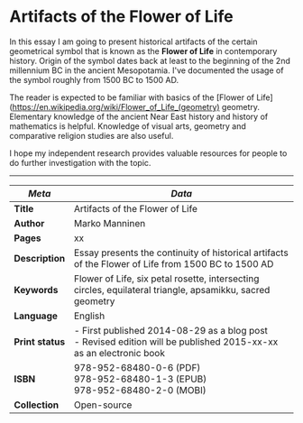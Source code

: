 Artifacts of the Flower of Life
=======

In this essay I am going to present historical artifacts of the certain geometrical symbol that is known as the **Flower of Life** in contemporary history. Origin of the symbol dates back at least to the beginning of the 2nd millennium BC in the ancient Mesopotamia. I've documented the usage of the symbol roughly from 1500 BC to 1500 AD.

The reader is expected to be familiar with basics of the [Flower of Life](https://en.wikipedia.org/wiki/Flower_of_Life_(geometry) geometry. Elementary knowledge of the ancient Near East history and history of mathematics is helpful. Knowledge of visual arts, geometry and comparative religion studies are also useful.

I hope my independent research provides valuable resources for people to do further investigation with the topic.

---

| *Meta* | *Data* |
| -- | -- |
| **Title** | Artifacts of the Flower of Life |
| **Author** | Marko Manninen |
| **Pages** | xx |
| **Description** | Essay presents the continuity of historical artifacts of the Flower of Life from 1500 BC to 1500 AD |
| **Keywords** | Flower of Life, six petal rosette, intersecting circles, equilateral triangle, apsamikku, sacred geometry |
| **Language** | English |
| **Print status** | - First published 2014-08-29 as a blog post <br />- Revised edition will be published 2015-xx-xx as an electronic book |
| **ISBN** | 978-952-68480-0-6 (PDF)<br/>978-952-68480-1-3 (EPUB)<br/>978-952-68480-2-0 (MOBI) |
| **Collection** | Open-source |